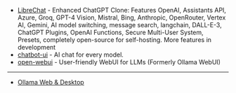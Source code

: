 - [LibreChat](https://github.com/danny-avila/LibreChat) - Enhanced ChatGPT Clone: Features OpenAI, Assistants API, Azure, Groq, GPT-4 Vision, Mistral, Bing, Anthropic, OpenRouter, Vertex AI, Gemini, AI model switching, message search, langchain, DALL-E-3, ChatGPT Plugins, OpenAI Functions, Secure Multi-User System, Presets, completely open-source for self-hosting. More features in development
- [chatbot-ui](https://github.com/mckaywrigley/chatbot-ui) - AI chat for every model.
- [open-webui](https://github.com/open-webui/open-webui) - User-friendly WebUI for LLMs (Formerly Ollama WebUI)

---

- [Ollama Web & Desktop](https://github.com/ollama/ollama?tab=readme-ov-file#web--desktop)